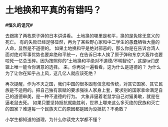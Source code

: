 # 土地换和平真的有错吗？
**#恒久的诅咒#**

去跟挨了两枚原子弹的日本讲讲看。
土地换的哪里是和平，换的是免除无意义的死亡。
有的失败已经足够显然，再为了某些野心家和中二学生的愚蠢牺牲大量的人命，显然是不道德的。
如果土地换和平是绝对邪恶的，那么你是在告诉台湾人面对绝对军事优势也要弃绝和平统一，在告诉日本人挨了原子弹和东京大轰炸也要咬死一亿总玉碎。因为按照你的“土地换和平绝对不道德/不明智论”，这是ta们逻辑上唯一能令你满意的选择。
来，你再说一遍看看，这为什么是道德的？
为什么为了让你在知乎占上风，这几亿人就应该死绝？

再次提醒，作为不灭之国，我们中国的很多固有信念和传统，对其它国家、其它民族是不适用的。把自己独有禀赋的要求强往人家身上套，要求别的国家拿命满足自己的道德审美，是一种不道德的行为。
大象非逼着老鼠学自己对猫勇敢，就是在逼老鼠去死。
如果只要坚持抵抗就能胜利，世界上哪来这么多灭绝的民族和灭亡的国家？难道每一个民族灭亡的原因都是因为没抵抗？不勇敢？

小学生都知道的道理，为什么你读完大学都不懂？

